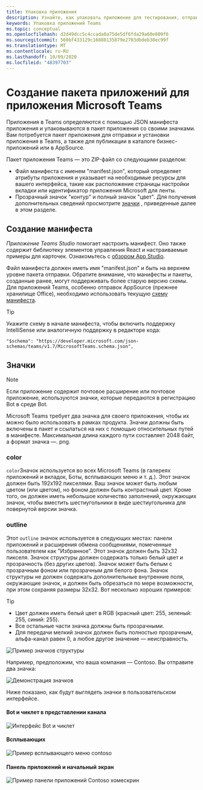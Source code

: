 ```yaml
---
title: Упаковка приложения
description: Узнайте, как упаковать приложение для тестирования, отправки и публикации в Microsoft Teams.
keywords: Упаковка приложений Teams
ms.topic: conceptual
ms.openlocfilehash: d2d49dcc5c4ccada0a75de5df6fda29a60e809f6
ms.sourcegitcommit: 560bf433129c16888135879e2703dbdeb38ec99f
ms.translationtype: MT
ms.contentlocale: ru-RU
ms.lasthandoff: 10/09/2020
ms.locfileid: "48397703"
---
```

# <a name="create-an-app-package-for-your-microsoft-teams-app"></a>Создание пакета приложений для приложения Microsoft Teams

Приложения в Teams определяются с помощью JSON манифеста приложения и упаковываются в пакет приложения со своими значками. Вам потребуется пакет приложения для отправки и установки приложения в Teams, а также для публикации в каталоге бизнес-приложений или в AppSource.

Пакет приложения Teams — это ZIP-файл со следующими разделом:

* Файл манифеста с именем "manifest.json", который определяет атрибуты приложения и указывает на необходимые ресурсы для вашего интерфейса, такие как расположение страницы настройки вкладки или идентификатор приложения Microsoft для ленты.
* Прозрачный значок "контур" и полный значок "цвет". Для получения дополнительных сведений просмотрите [значки](#icons) , приведенные далее в этом разделе.

## <a name="creating-a-manifest"></a>Создание манифеста

*Приложение Teams Studio* помогает настроить манифест. Оно также содержит библиотеку элементов управления React и настраиваемые примеры для карточек. Ознакомьтесь с [обзором App Studio](~/concepts/build-and-test/app-studio-overview.md).

Файл манифеста должен иметь имя "manifest.json" и быть на верхнем уровне пакета отправки. Обратите внимание, что манифесты и пакеты, созданные ранее, могут поддерживать более старую версию схемы. Для приложений Teams, особенно отправок AppSource (прежнее хранилище Office), необходимо использовать текущую [схему манифеста](~/resources/schema/manifest-schema.md).

> [!TIP]
> Укажите схему в начале манифеста, чтобы включить поддержку IntelliSense или аналогичную поддержку в редакторе кода:
>
> `"$schema": "https://developer.microsoft.com/json-schemas/teams/v1.7/MicrosoftTeams.schema.json",`

## <a name="icons"></a>Значки

> [!Note]
> Если приложение содержит почтовое расширение или почтовое приложение, используются значки, которые передаются в регистрацию Bot в среде Bot.

Microsoft Teams требует два значка для своего приложения, чтобы их можно было использовать в рамках продукта. Значки должны быть включены в пакет и ссылаться на них с помощью относительных путей в манифесте. Максимальная длина каждого пути составляет 2048 байт, а формат значка —. png.

### <a name="color"></a>color

`color`Значок используется во всех Microsoft Teams (в галереях приложений и вкладок, Боты, всплывающих меню и т. д.). Этот значок должен быть 192x192 пикселями. Ваш значок может быть любым цветом (или цветом), но фоном должен быть контрастный цвет. Кроме того, он должен иметь небольшое количество заполнений, окружающих значок, чтобы вместить шестиугольники в виде шестиугольника для повернутой версии значка.

### <a name="outline"></a>outline

Этот `outline` значок используется в следующих местах: панели приложений и расширения обмена сообщениями, помеченные пользователем как "Избранное". Этот значок должен быть 32x32 пикселя. Значок структуры должен содержать только белый цвет и прозрачность (без других цветов). Значок может быть белым с прозрачным фоном или прозрачным для белого фона. Значок структуры не должен содержать дополнительные внутренние поля, окружающие значок, и должен быть обрезаться по мере возможности, при этом сохраняя размеры 32x32. Вот несколько хороших примеров:

> [!TIP]
>  * Цвет должен иметь белый цвет в RGB (красный цвет: 255, зеленый: 255, синий: 255).
>  * Все остальные части значка должны быть прозрачными.
>  * Для передачи мелкий значок должен быть полностью прозрачным, альфа-канал равен 0, а любое другое значение — неисправность.

![Пример значков структуры](~/assets/images/icons/sample20x20s.png)

Например, предположим, что ваша компания — Contoso. Вы отправите два значка:

![Демонстрация значков](~/assets/images/framework/framework_submit_icon.png)

Ниже показано, как будут выглядеть значки в пользовательском интерфейсе.

#### <a name="bot-and-chiclet-in-channel-view"></a>Bot и чиклет в представлении канала

![Интерфейс Bot и чиклет](~/assets/images/icons/botandchiclet.png)

#### <a name="flyout"></a>Всплывающих

![Пример всплывающего меню contoso](~/assets/images/icons/flyout.png)

#### <a name="app-bar-and-home-screen"></a>Панель приложений и начальный экран

![Пример панели приложений Contoso хомескрин](~/assets/images/icons/appbarhomescreen.png)
